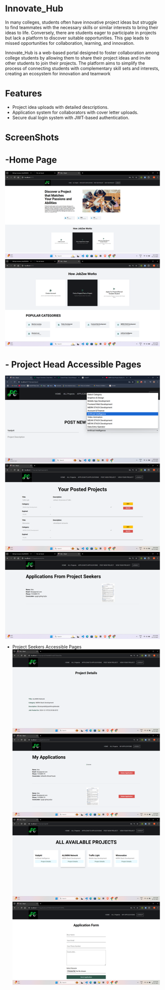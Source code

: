 # Innovate_Hub 
In many colleges, students often have innovative project ideas but struggle to find teammates with the necessary skills or similar interests to bring their ideas to life. Conversely, there are students eager to participate in projects but lack a platform to discover suitable opportunities. This gap leads to missed opportunities for collaboration, learning, and innovation.

Innovate_Hub is a web-based portal designed to foster collaboration among college students by allowing them to share their project ideas and invite other students to join their projects. The platform aims to simplify the process of connecting students with complementary skill sets and interests, creating an ecosystem for innovation and teamwork

# Features
- Project idea uploads with detailed descriptions.
- Application system for collaborators with cover letter uploads.
- Secure dual login system with JWT-based authentication.


# ScreenShots
# -Home Page
![Home Page](Images/Home1.png)
![Home Page](Images/Home2.png)

# - Project Head Accessible Pages
![Post your Project](Images/Post_A_project2.png)
![Posted Project](Images/Posted_project.png)
![Post your Project](Images/Applicants_Application.png)


- Project Seekers Accessible Pages
![Listed Project for Application](Images/Project_details.png)
![My_Application](Images/My_application.png)
![Available Project](Images/Avalable_projects.png)
![Application form](Images/Application_form.png)



